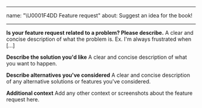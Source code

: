 <!--
 * @Author: BDFD
 * @Date: 2022-02-23 11:56:25
 * @LastEditTime: 2022-02-23 11:58:03
 * @LastEditors: BDFD
 * @Description:
 * @FilePath: \3.3-DS_Project_Template\.github\ISSUE_TEMPLATE\---feature-request.md
-->

---

name: "\U0001F4DD Feature request"
about: Suggest an idea for the book!

---

**Is your feature request related to a problem? Please describe.**
A clear and concise description of what the problem is. Ex. I'm always frustrated when [...]

**Describe the solution you'd like**
A clear and concise description of what you want to happen.

**Describe alternatives you've considered**
A clear and concise description of any alternative solutions or features you've considered.

**Additional context**
Add any other context or screenshots about the feature request here.
